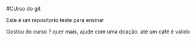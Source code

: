 #CUrso do git

Este é um repositorio teste para ensinar


Gostou do curso ? quer mais, ajude com uma doação. até um café é valido
